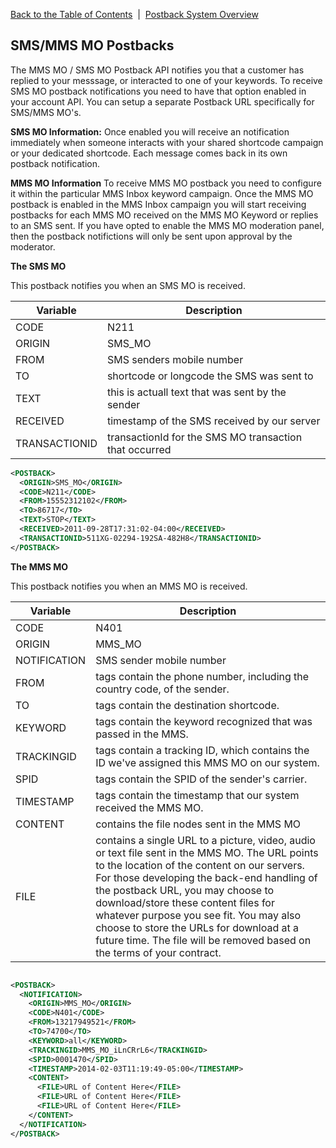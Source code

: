 <a href="/1.3/README.md">Back to the Table of Contents</a>&nbsp;&nbsp;|&nbsp;&nbsp;<a href="/1.3/CONTENTS/POSTBACKS/POSTBACK_SYSTEM_OVERVIEW.md">Postback System Overview</a>
<h2>SMS/MMS MO Postbacks</h2>

The MMS MO / SMS MO Postback API notifies you that a customer has replied to your messsage, or interacted to one of your keywords. To receive SMS MO postback notifications you need to have that option enabled in your account API. You can setup a separate Postback URL specifically for SMS/MMS MO's.

<strong>SMS MO Information:</strong>
 Once enabled you will receive an notification immediately when someone interacts with your shared shortcode campaign or your dedicated shortcode. Each message comes back in its own postback notification. 

<strong>MMS MO Information</strong>
To receive MMS MO postback you need to configure it within the particular MMS Inbox keyword campaign.  Once the MMS MO postback is enabled in the MMS Inbox campaign you will start receiving postbacks for each MMS MO received on the MMS MO Keyword or replies to an SMS sent. If you have opted to enable the MMS MO moderation panel, then the postback notifictions will only be sent upon approval by the moderator.



<a name="SMS"><strong>The SMS MO</strong></a>

This postback notifies you when an SMS MO is received.


| Variable | Description |
| -------- | ----------- |
| CODE | N211 |
| ORIGIN | SMS_MO |
| FROM | SMS senders mobile number | 
| TO | shortcode or longcode the SMS was sent to | 
| TEXT |  this is actuall text that was sent by the sender | 
| RECEIVED |  timestamp of the SMS received by our server | 
| TRANSACTIONID |  transactionId for the SMS MO transaction that occurred | 

```xml
<POSTBACK>
  <ORIGIN>SMS_MO</ORIGIN>
  <CODE>N211</CODE>
  <FROM>15552312102</FROM>
  <TO>86717</TO>
  <TEXT>STOP</TEXT>
  <RECEIVED>2011-09-28T17:31:02-04:00</RECEIVED>
  <TRANSACTIONID>511XG-02294-192SA-482H8</TRANSACTIONID>
</POSTBACK>
```


<a name="MMS"><p><strong>The MMS MO</strong></p></a>

This postback notifies you when an MMS MO is received.

| Variable | Description |
| -------- | ----------- |
| CODE | N401 |
| ORIGIN | MMS_MO |
| NOTIFICATION | SMS sender mobile number | 
| FROM | tags contain the phone number, including the country code, of the sender. | 
| TO | tags contain the destination shortcode. | 
| KEYWORD | tags contain the keyword recognized that was passed in the MMS. | 
| TRACKINGID | tags contain a tracking ID, which contains the ID we've assigned this MMS MO on our system. | 
| SPID | tags contain the SPID of the sender's carrier. | 
| TIMESTAMP | tags contain the timestamp that our system received the MMS MO. | 
| CONTENT | contains the file nodes sent in the MMS MO | 
| FILE |  contains a single URL to a picture, video, audio or text file sent in the MMS MO.  The URL points to the location of the content on our servers. For those developing the back-end handling of the postback URL, you may choose to download/store these content files for whatever purpose you see fit. You may also choose to store the URLs for download at a future time. The file will be removed based on the terms of your contract. | 

```xml

<POSTBACK>
  <NOTIFICATION>
    <ORIGIN>MMS_MO</ORIGIN>
    <CODE>N401</CODE>
    <FROM>13217949521</FROM>
    <TO>74700</TO>
    <KEYWORD>all</KEYWORD>
    <TRACKINGID>MMS_MO_iLnCRrL6</TRACKINGID>
    <SPID>0001470</SPID>
    <TIMESTAMP>2014-02-03T11:19:49-05:00</TIMESTAMP>
    <CONTENT>
      <FILE>URL of Content Here</FILE>
      <FILE>URL of Content Here</FILE>
      <FILE>URL of Content Here</FILE>
    </CONTENT>
  </NOTIFICATION>
</POSTBACK>
```
